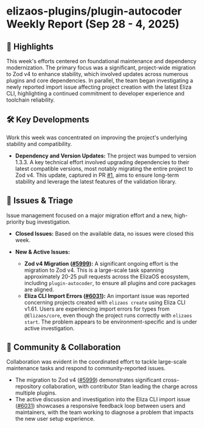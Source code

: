 # elizaos-plugins/plugin-autocoder Weekly Report (Sep 28 - 4, 2025)

## 🚀 Highlights
This week's efforts centered on foundational maintenance and dependency modernization. The primary focus was a significant, project-wide migration to Zod v4 to enhance stability, which involved updates across numerous plugins and core dependencies. In parallel, the team began investigating a newly reported import issue affecting project creation with the latest Eliza CLI, highlighting a continued commitment to developer experience and toolchain reliability.

## 🛠️ Key Developments
Work this week was concentrated on improving the project's underlying stability and compatibility.

- **Dependency and Version Updates:** The project was bumped to version 1.3.3. A key technical effort involved upgrading dependencies to their latest compatible versions, most notably migrating the entire project to Zod v4. This update, captured in PR [#1](https://github.com/elizaos-plugins/plugin-autocoder/pull/1), aims to ensure long-term stability and leverage the latest features of the validation library.

## 🐛 Issues & Triage
Issue management focused on a major migration effort and a new, high-priority bug investigation.

- **Closed Issues:** Based on the available data, no issues were closed this week.

- **New & Active Issues:**
    - **Zod v4 Migration ([#5999](https://github.com/elizaos-plugins/plugin-autocoder/issues/5999)):** A significant ongoing effort is the migration to Zod v4. This is a large-scale task spanning approximately 20-25 pull requests across the ElizaOS ecosystem, including `plugin-autocoder`, to ensure all plugins and core packages are aligned.
    - **Eliza CLI Import Errors ([#6031](https://github.com/elizaos-plugins/plugin-autocoder/issues/6031)):** An important issue was reported concerning projects created with `elizaos create` using Eliza CLI v1.61. Users are experiencing import errors for types from `@Elizaos/core`, even though the project runs correctly with `elizaos start`. The problem appears to be environment-specific and is under active investigation.

## 💬 Community & Collaboration
Collaboration was evident in the coordinated effort to tackle large-scale maintenance tasks and respond to community-reported issues.

- The migration to Zod v4 ([#5999](https://github.com/elizaos-plugins/plugin-autocoder/issues/5999)) demonstrates significant cross-repository collaboration, with contributor Stan leading the charge across multiple plugins.
- The active discussion and investigation into the Eliza CLI import issue ([#6031](https://github.com/elizaos-plugins/plugin-autocoder/issues/6031)) showcases a responsive feedback loop between users and maintainers, with the team working to diagnose a problem that impacts the new user setup experience.